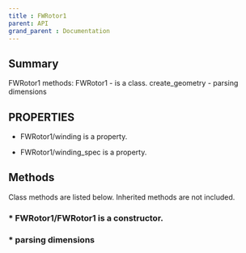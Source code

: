 ```yaml
---
title : FWRotor1
parent: API
grand_parent : Documentation
---
```

## Summary
FWRotor1 methods:
FWRotor1 - is a class.
create_geometry - parsing dimensions
## PROPERTIES
* FWRotor1/winding is a property.

* FWRotor1/winding_spec is a property.

## Methods
Class methods are listed below. Inherited methods are not included.
### * FWRotor1/FWRotor1 is a constructor.

### * parsing dimensions


